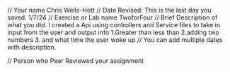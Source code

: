 // Your name 
Chris Wells-Hott
 // Date Revised: This is the last day you saved. 
1/7/24
 // Exercise or Lab name 
TwoforFour
 // Brief Description of what you did. 
I created a Api using controllers and Service files to take in input from the user and output info 1.Greater than less than 2.adding two numbers 3. and what time the user woke up
 // You can add multiple dates with description.

// Person who Peer Reviewed your assignment